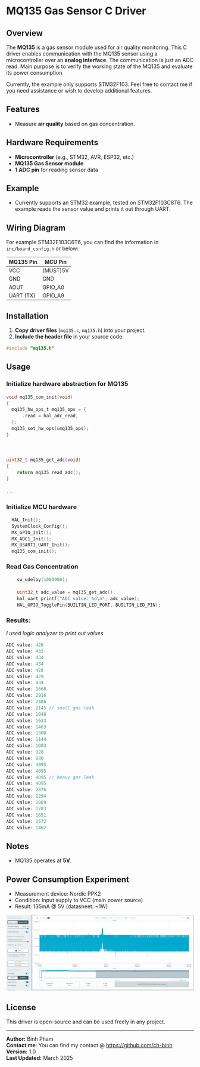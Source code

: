 # MQ135 Gas Sensor C Driver

## Overview
The **MQ135** is a gas sensor module used for air quality monitoring. This C driver enables communication with the MQ135 sensor using a microcontroller over an **analog interface**. The communication is just an ADC read. Main purpose is to verify the working state of the MQ135 and evaluate its power consumption

Currently, the example only supports STM32F103. Feel free to contact me if you need assistance or wish to develop additional features.

## Features
- Measure **air quality** based on gas concentration.

## Hardware Requirements
- **Microcontroller** (e.g., STM32, AVR, ESP32, etc.)
- **MQ135 Gas Sensor module**
- **1 ADC pin** for reading sensor data

## Example
- Currently supports an STM32 example, tested on STM32F103C8T6.
The example reads the sensor value and prints it out through UART.

## Wiring Diagram
For example STM32F103C6T6,
you can find the information in `inc/board_config.h`
or below:

| MQ135 Pin | MCU Pin  |
| --------- | -------- |
| VCC       | (MUST)5V |
| GND       | GND      |
| AOUT      | GPIO_A0  |
| UART (TX) | GPIO_A9  |

## Installation
1. **Copy driver files** (`mq135.c`, `mq135.h`) into your project.
2. **Include the header file** in your source code:
  ```c
  #include "mq135.h"
  ```

## Usage

### Initialize hardware abstraction for MQ135
```c
void mq135_com_init(void)
{
  mq135_hw_ops_t mq135_ops = {
      .read = hal_adc_read,
  };
  mq135_set_hw_ops(&mq135_ops);
}



uint32_t mq135_get_adc(void)
{
    return mq135_read_adc();
}

...
```

### Initialize MCU hardware
```c
  HAL_Init();
  SystemClock_Config();
  MX_GPIO_Init();
  MX_ADC1_Init();
  MX_USART1_UART_Init();
  mq135_com_init();
```

### Read Gas Concentration
```c
    sw_udelay(1000000);

    uint32_t adc_value = mq135_get_adc();
    hal_uart_printf("ADC value: %d\n", adc_value);
    HAL_GPIO_TogglePin(BUILTIN_LED_PORT, BUILTIN_LED_PIN);
```

### Results:
*I used logic analyzer to print out values*
```c
ADC value: 426
ADC value: 433
ADC value: 434
ADC value: 434
ADC value: 428
ADC value: 429
ADC value: 434
ADC value: 1668
ADC value: 2916
ADC value: 2486
ADC value: 2145 // small gas leak
ADC value: 1848
ADC value: 1633
ADC value: 1463
ADC value: 1308
ADC value: 1144
ADC value: 1003
ADC value: 928
ADC value: 880
ADC value: 4095
ADC value: 4095
ADC value: 4095 // heavy gas leak
ADC value: 4095
ADC value: 2876
ADC value: 2294
ADC value: 1989
ADC value: 1783
ADC value: 1651
ADC value: 1572
ADC value: 1462
```

## Notes
- MQ135 operates at **5V**.

## Power Consumption Experiment
- Measurement device: Nordic PPK2
- Condition: Input supply to VCC (main power source)
- Result: 135mA @ 5V (datasheet: ~1W)

![Power consumption @ 5V, result 135mA](docs/power_consumption.png)

## License
This driver is open-source and can be used freely in any project.

---

**Author:** Binh Pham  
**Contact me**: You can find my contact @ https://github.com/ch-binh  
**Version:** 1.0  
**Last Updated:** March 2025

